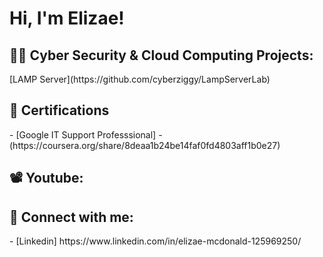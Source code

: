 <h1>Hi, I'm Elizae! 

<h2>👨‍💻 Cyber Security & Cloud Computing Projects:</h2>
[LAMP Server](https://github.com/cyberziggy/LampServerLab)
  


<h2>📃 Certifications</h2>
- [Google IT Support Professsional]
  - (https://coursera.org/share/8deaa1b24be14faf0fd4803aff1b0e27)


<h2> 📽️ Youtube:</h2>



<h2> 🤳 Connect with me:</h2>
- [Linkedin] https://www.linkedin.com/in/elizae-mcdonald-125969250/



